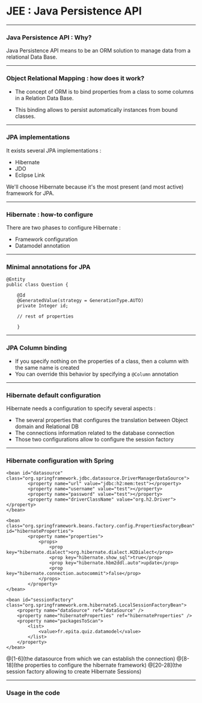 # JEE : Java Persistence API

---

### Java Persistence API : Why?

Java Persistence API means to be an ORM solution to manage data from a relational Data Base.

---

### Object Relational Mapping : how does it work?


- The concept of ORM is to bind properties from a class to some columns in a Relation Data Base.

- This binding allows to persist automatically instances from bound classes.

---

### JPA implementations

It exists several JPA implementations :
- Hibernate
- JDO
- Eclipse Link

We'll choose Hibernate because it's the most present (and most active) framework for JPA.

---

### Hibernate : how-to configure
There are two phases to configure Hibernate :
- Framework configuration
- Datamodel annotation

---

### Minimal annotations for JPA

``` 
@Entity
public class Question {

	@Id
	@GeneratedValue(strategy = GenerationType.AUTO)
	private Integer id;
	
	// rest of properties	
	
	}

```

---

### JPA Column binding
- If you specify nothing on the properties of a class, then a column with the same name is created 
- You can override this behavior by specifying a `@Column` annotation


--- 
### Hibernate default configuration
Hibernate needs a configuration to specify several aspects :
- The several properties that configures the translation between Object domain and Relational DB
- The connections information related to the database connection
- Those two configurations allow to configure the session factory

--- 
### Hibernate configuration with Spring
```
<bean id="datasource" class="org.springframework.jdbc.datasource.DriverManagerDataSource">
 		<property name="url" value="jdbc:h2:mem:test"></property>
 		<property name="username" value="test"></property>
 		<property name="password" value="test"></property>
 		<property name="driverClassName" value="org.h2.Driver"></property>
</bean>

<bean class="org.springframework.beans.factory.config.PropertiesFactoryBean" id="hibernateProperties">
		<property name="properties">
			<props>
				<prop key="hibernate.dialect">org.hibernate.dialect.H2Dialect</prop>
				<prop key="hibernate.show_sql">true</prop>
				<prop key="hibernate.hbm2ddl.auto">update</prop>
				<prop key="hibernate.connection.autocommit">false</prop>
			</props>
		</property>
</bean>

<bean id="sessionFactory" class="org.springframework.orm.hibernate5.LocalSessionFactoryBean">
	<property name="dataSource" ref="dataSource" />
	<property name="hibernateProperties" ref="hibernateProperties" />
	<property name="packagesToScan">
		<list>
			<value>fr.epita.quiz.datamodel</value>
		</list>
	</property>
</bean>

```
@[1-6](the datasource from which we can establish the connection)
@[8-18](the properties to configure the hibernate framework)
@[20-28](the session factory allowing to create Hibernate Sessions)

---
### Usage in the code
 


 